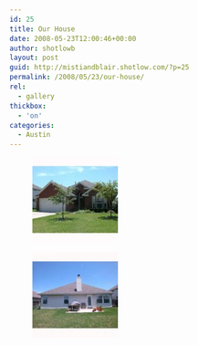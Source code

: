 ```yaml
---
id: 25
title: Our House
date: 2008-05-23T12:00:46+00:00
author: shotlowb
layout: post
guid: http://mistiandblair.shotlow.com/?p=25
permalink: /2008/05/23/our-house/
rel:
  - gallery
thickbox:
  - 'on'
categories:
  - Austin
---
```

<div id='gallery-2' class='gallery galleryid-25 gallery-columns-3 gallery-size-thumbnail'>
  <figure class='gallery-item'> 
  
  <div class='gallery-icon landscape'>
    <a href='/vendor/uploads/2010/02/Front.jpg'><img width="150" height="150" src="/vendor/uploads/2010/02/Front-150x150.jpg" class="attachment-thumbnail size-thumbnail" alt="Front" /></a>
  </div></figure><figure class='gallery-item'> 
  
  <div class='gallery-icon landscape'>
    <a href='/vendor/uploads/2010/02/back.jpg'><img width="150" height="150" src="/vendor/uploads/2010/02/back-150x150.jpg" class="attachment-thumbnail size-thumbnail" alt="back" /></a>
  </div></figure>
</div>